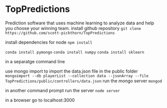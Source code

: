 # TopPredictions
Prediction software that uses machine learning to analyze data and help you choose your winning team.
install github repository
```git clone https://github.com/scott-pickthorn/TopPredictions```

install dependencies for node
```npm install```

```conda install pymongo```
```conda install numpy```
```conda install sklearn``` 

in a separatge command line

use mongo import to import the data.json file in the public folder
```mongoimport --db playerList --collection data --jsonArray --file TopPredictions/public/controllers/data.json```
run the mongo server
```mongod```

in another command prompt run the server
```node server```

in a browser go to localhost:3000


